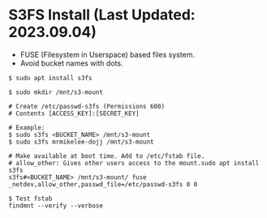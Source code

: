 # S3FS Install (Last Updated: 2023.09.04)

* FUSE (Filesystem in Userspace) based files system.
* Avoid bucket names with dots.

```
$ sudo apt install s3fs 

$ sudo mkdir /mnt/s3-mount

# Create /etc/passwd-s3fs (Permissions 600)
# Contents [ACCESS_KEY]:[SECRET_KEY]

# Example:
$ sudo s3fs <BUCKET_NAME> /mnt/s3-mount
$ sudo s3fs mrmikelee-dojj /mnt/s3-mount

# Make available at boot time. Add to /etc/fstab file.
# allow_other: Gives other users access to the mount.sudo apt install s3fs
s3fs#<BUCKET_NAME> /mnt/s3-mount/ fuse _netdev,allow_other,passwd_file=/etc/passwd-s3fs 0 0

$ Test fstab
findmnt --verify --verbose
```
